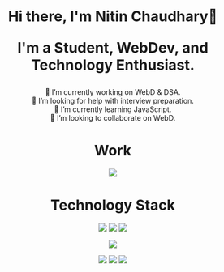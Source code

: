 <h1 align="center"> 
Hi there, I'm Nitin Chaudhary👋
<p align="center">
I'm a Student, WebDev, and Technology Enthusiast.
</p>
</h1>




<p align="center">
🔭 I’m currently working on WebD & DSA. <br>
🤔 I’m looking for help with interview preparation. <br>
🌱 I’m currently learning JavaScript. <br>
👯 I’m looking to collaborate on WebD. <br>
</p>

<h1 align="center">Work</h1>

<p align="center">
    <a href="https://nitin-io.github.io/">
    <img src="https://img.shields.io/badge/GitHub%20Pages-222222?style=for-the-badge&logo=GitHub%20Pages&logoColor=white" />
    </a>
</p>

<h1 align="center">Technology Stack</h1>

<p align="center">

<img src="https://img.shields.io/badge/HTML5-E34F26?style=for-the-badge&logo=html5&logoColor=white">

<img src="https://img.shields.io/badge/CSS3-1572B6?style=for-the-badge&logo=css3&logoColor=white">

<img src="https://img.shields.io/badge/JavaScript-323330?style=for-the-badge&logo=javascript&logoColor=F7DF1E">


</p>

<p align="center"> 

<img src="https://img.shields.io/badge/Bootstrap-563D7C?style=for-the-badge&logo=bootstrap&logoColor=white">

</p>

<p align="center"> 

<img src="https://img.shields.io/badge/Arch_Linux-1793D1?style=for-the-badge&logo=arch-linux&logoColor=white">
<img src="https://img.shields.io/badge/Windows-0078D6?style=for-the-badge&logo=windows&logoColor=white">
<img src="https://img.shields.io/badge/GIT-E44C30?style=for-the-badge&logo=git&logoColor=white">

</p>